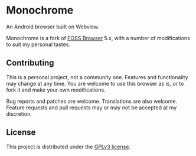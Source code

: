 # Monochrome

An Android browser built on Webview.

Monochrome is a fork of [FOSS Browser](https://github.com/scoute-dich/browser) 5.x, with a number of modifications to suit my personal tastes.

## Contributing

This is a personal project, not a community one. Features and functionality may change at any time. You are welcome to use this browser as is, or to fork it and make your own modifications.

Bug reports and patches are welcome. Translations are also welcome. Feature requests and pull requests may or may not be accepted at my discretion.

## License

This project is distributed under the [GPLv3 license](https://www.gnu.org/licenses/gpl-3.0.txt).
